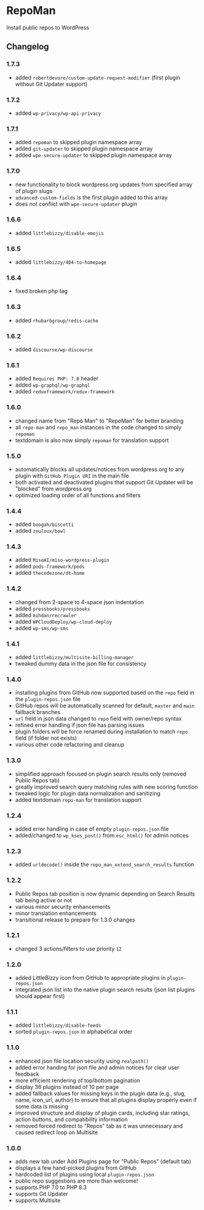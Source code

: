 # RepoMan

Install public repos to WordPress

## Changelog

### 1.7.3
- added `robertdevore/custom-update-request-modifier` (first plugin without Git Updater support)

### 1.7.2
- added `wp-privacy/wp-api-privacy`

### 1.7.1
- added `repoman` to skipped plugin namespace array
- added `git-updater` to skipped plugin namespace array
- added `wpe-secure-updater` to skipped plugin namespace array

### 1.7.0
- new functionality to block wordpress.org updates from specified array of plugin slugs
- `advanced-custom-fields` is the first plugin added to this array
- does not conflict with `wpe-secure-updater` plugin

### 1.6.6
- added `littlebizzy/disable-emojis`

### 1.6.5
- added `littlebizzy/404-to-homepage`

### 1.6.4
- fixed broken php tag

### 1.6.3
- added `rhubarbgroup/redis-cache`

### 1.6.2
- added `discourse/wp-discourse`

### 1.6.1
- added `Requires PHP: 7.0` header
- added `wp-graphql/wp-graphql`
- added `reduxframework/redux-framework`

### 1.6.0
- changed name from "Repo Man" to "RepoMan" for better branding
- all `repo-man` and `repo_man` instances in the code changed to simply `repoman`
- textdomain is also now simply `repoman` for translation support

### 1.5.0
- automatically blocks all updates/notices from wordpress.org to any plugin with `GitHub Plugin URI` in the main file
- both activated and deactivated plugins that support Git Updater will be "blocked" from wordpress.org
- optimized loading order of all functions and filters

### 1.4.4
- added `boogah/biscotti`
- added `zouloux/bowl`

### 1.4.3
- added `MisoAI/miso-wordpress-plugin`
- added `pods-framework/pods`
- added `thecodezone/dt-home`

### 1.4.2
- changed from 2-space to 4-space json indentation
- added `pressbooks/pressbooks`
- added `mihdan/recrawler`
- added `WPCloudDeploy/wp-cloud-deploy`
- added `wp-sms/wp-sms`

### 1.4.1
- added `littlebizzy/multisite-billing-manager`
- tweaked dummy data in the json file for consistency

### 1.4.0
- installing plugins from GitHub now supported based on the `repo` field in the `plugin-repos.json` file
- GitHub repos will be automatically scanned for default, `master` and `main` fallback branches
- `url` field in json data changed to `repo` field with owner/repo syntax
- refined error handling if json file has parsing issues
- plugin folders will be force renamed during installation to match `repo` field (if folder not exists)
- various other code refactoring and cleanup

### 1.3.0
- simplified approach focused on plugin search results only (removed Public Repos tab)
- greatly improved search query matching rules with new scoring function
- tweaked logic for plugin data normalization and sanitizing
- added textdomain `repo-man` for translation support

### 1.2.4
- added error handling in case of empty `plugin-repos.json` file
- added/changed to `wp_kses_post()` from `esc_html()` for admin notices

### 1.2.3
- added `urldecode()` inside the `repo_man_extend_search_results` function

### 1.2.2 
- Public Repos tab position is now dynamic depending on Search Results tab being active or not
- various minor security enhancements
- minor translation enhancements
- transitional release to prepare for 1.3.0 changes

### 1.2.1
- changed 3 actions/filters to use priority `12`

### 1.2.0
- added LittleBizzy icon from GitHub to appropriate plugins in `plugin-repos.json`
- integrated json list into the native plugin search results (json list plugins should appear first)

### 1.1.1
- added `littlebizzy/disable-feeds`
- sorted `plugin-repos.json` in alphabetical order

### 1.1.0
- enhanced json file location security using `realpath()`
- added error handing for json file and admin notices for clear user feedback
- more efficient rendering of top/bottom pagination
- display 36 plugins instead of 10 per page
- added fallback values for missing keys in the plugin data (e.g., slug, name, icon_url, author) to ensure that all plugins display properly even if some data is missing
- improved structure and display of plugin cards, including star ratings, action buttons, and compatibility information
- removed forced redirect to  "Repos" tab as it was unnecessary and caused redirect loop on Multisite

### 1.0.0
- adds new tab under Add Plugins page for "Public Repos" (default tab)
- displays a few hand-picked plugins from GitHub
- hardcoded list of plugins using local `plugin-repos.json`
- public repo suggestions are more than welcome!
- supports PHP 7.0 to PHP 8.3
- supports Git Updater
- supports Multisite
